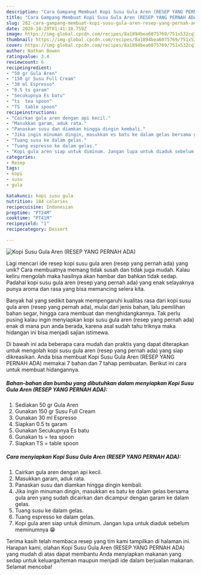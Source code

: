 ```yaml
---
description: "Cara Gampang Membuat Kopi Susu Gula Aren (RESEP YANG PERNAH ADA) yang Enak Banget"
title: "Cara Gampang Membuat Kopi Susu Gula Aren (RESEP YANG PERNAH ADA) yang Enak Banget"
slug: 282-cara-gampang-membuat-kopi-susu-gula-aren-resep-yang-pernah-ada-yang-enak-banget
date: 2020-10-20T01:41:18.759Z
image: https://img-global.cpcdn.com/recipes/8a1894bea6075769/751x532cq70/kopi-susu-gula-aren-resep-yang-pernah-ada-foto-resep-utama.jpg
thumbnail: https://img-global.cpcdn.com/recipes/8a1894bea6075769/751x532cq70/kopi-susu-gula-aren-resep-yang-pernah-ada-foto-resep-utama.jpg
cover: https://img-global.cpcdn.com/recipes/8a1894bea6075769/751x532cq70/kopi-susu-gula-aren-resep-yang-pernah-ada-foto-resep-utama.jpg
author: Nathan Bowen
ratingvalue: 3.4
reviewcount: 6
recipeingredient:
- "50 gr Gula Aren"
- "150 gr Susu Full Cream"
- "30 ml Espresso"
- "0.5 ts garam"
- "Secukupnya Es batu"
- "ts  tea spoon"
- "TS  table spoon"
recipeinstructions:
- "Cairkan gula aren dengan api kecil."
- "Masukkan garam, aduk rata."
- "Panaskan susu dan diamkan hingga dingin kembali."
- "Jika ingin minuman dingin, masukkan es batu ke dalam gelas bersama gula aren yang sudah dicairkan dan dicampur dengan garam ke dalam gelas."
- "Tuang susu ke dalam gelas."
- "Tuang espresso ke dalam gelas."
- "Kopi gula aren siap untuk diminum. Jangan lupa untuk diaduk sebelum meminumnya 😁"
categories:
- Resep
tags:
- kopi
- susu
- gula

katakunci: kopi susu gula 
nutrition: 184 calories
recipecuisine: Indonesian
preptime: "PT24M"
cooktime: "PT41M"
recipeyield: "1"
recipecategory: Dessert

---
```



![Kopi Susu Gula Aren (RESEP YANG PERNAH ADA)](https://img-global.cpcdn.com/recipes/8a1894bea6075769/751x532cq70/kopi-susu-gula-aren-resep-yang-pernah-ada-foto-resep-utama.jpg)

Lagi mencari ide resep kopi susu gula aren (resep yang pernah ada) yang unik? Cara membuatnya memang tidak susah dan tidak juga mudah. Kalau keliru mengolah maka hasilnya akan hambar dan bahkan tidak sedap. Padahal kopi susu gula aren (resep yang pernah ada) yang enak selayaknya punya aroma dan rasa yang bisa memancing selera kita.

Banyak hal yang sedikit banyak mempengaruhi kualitas rasa dari kopi susu gula aren (resep yang pernah ada), mulai dari jenis bahan, lalu pemilihan bahan segar, hingga cara membuat dan menghidangkannya. Tak perlu pusing kalau ingin menyiapkan kopi susu gula aren (resep yang pernah ada) enak di mana pun anda berada, karena asal sudah tahu triknya maka hidangan ini bisa menjadi sajian istimewa.




Di bawah ini ada beberapa cara mudah dan praktis yang dapat diterapkan untuk mengolah kopi susu gula aren (resep yang pernah ada) yang siap dikreasikan. Anda bisa membuat Kopi Susu Gula Aren (RESEP YANG PERNAH ADA) memakai 7 bahan dan 7 tahap pembuatan. Berikut ini cara untuk membuat hidangannya.

<!--inarticleads1-->

##### Bahan-bahan dan bumbu yang dibutuhkan dalam menyiapkan Kopi Susu Gula Aren (RESEP YANG PERNAH ADA):

1. Sediakan 50 gr Gula Aren
1. Gunakan 150 gr Susu Full Cream
1. Gunakan 30 ml Espresso
1. Siapkan 0.5 ts garam
1. Gunakan Secukupnya Es batu
1. Gunakan ts = tea spoon
1. Siapkan TS = table spoon




<!--inarticleads2-->

##### Cara menyiapkan Kopi Susu Gula Aren (RESEP YANG PERNAH ADA):

1. Cairkan gula aren dengan api kecil.
1. Masukkan garam, aduk rata.
1. Panaskan susu dan diamkan hingga dingin kembali.
1. Jika ingin minuman dingin, masukkan es batu ke dalam gelas bersama gula aren yang sudah dicairkan dan dicampur dengan garam ke dalam gelas.
1. Tuang susu ke dalam gelas.
1. Tuang espresso ke dalam gelas.
1. Kopi gula aren siap untuk diminum. Jangan lupa untuk diaduk sebelum meminumnya 😁




Terima kasih telah membaca resep yang tim kami tampilkan di halaman ini. Harapan kami, olahan Kopi Susu Gula Aren (RESEP YANG PERNAH ADA) yang mudah di atas dapat membantu Anda menyiapkan makanan yang sedap untuk keluarga/teman maupun menjadi ide dalam berjualan makanan. Selamat mencoba!
